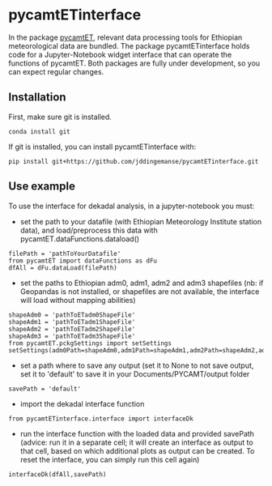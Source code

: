 # pycamtETinterface
In the package [pycamtET](https://github.com/jddingemanse/pycamtET), relevant data processing tools for Ethiopian meteorological data are bundled. The package pycamtETinterface holds code for a Jupyter-Notebook widget interface that can operate the functions of pycamtET.
Both packages are fully under development, so you can expect regular changes.

## Installation
First, make sure git is installed.
```
conda install git
```
If git is installed, you can install pycamtETinterface with:
```
pip install git+https://github.com/jddingemanse/pycamtETinterface.git
```

## Use example
To use the interface for dekadal analysis, in a jupyter-notebook you must:
- set the path to your datafile (with Ethiopian Meteorology Institute station data), and load/preprocess this data with pycamtET.dataFunctions.dataload()
```
filePath = 'pathToYourDatafile'
from pycamtET import dataFunctions as dFu
dfAll = dFu.dataLoad(filePath)
```
- set the paths to Ethiopian adm0, adm1, adm2 and adm3 shapefiles (nb: if Geopandas is not installed, or shapefiles are not available, the interface will load without mapping abilities)
```
shapeAdm0 = 'pathToETadm0ShapeFile'
shapeAdm1 = 'pathToETadm1ShapeFile'
shapeAdm2 = 'pathToETadm2ShapeFile'
shapeAdm3 = 'pathToETadm3ShapeFile'
from pycamtET.pckgSettings import setSettings
setSettings(adm0Path=shapeAdm0,adm1Path=shapeAdm1,adm2Path=shapeAdm2,adm3Path=shapeAdm3)
```
- set a path where to save any output (set it to None to not save output, set it to 'default' to save it in your Documents/PYCAMT/output folder
```
savePath = 'default'
```
- import the dekadal interface function
```
from pycamtETinterface.interface import interfaceDk
```
- run the interface function with the loaded data and provided savePath (advice: run it in a separate cell; it will create an interface as output to that cell, based on which additional plots as output can be created. To reset the interface, you can simply run this cell again)
```
interfaceDk(dfAll,savePath)
```
